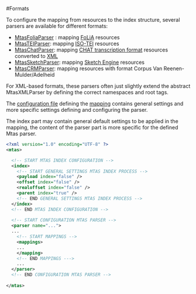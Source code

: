 #Formats

To configure the mapping from resources to the index structure, several parsers are available for different formats:

* [MtasFoliaParser](indexing_formats_folia.html) : mapping [FoLiA](https://proycon.github.io/folia/) resources
* [MtasTEIParser](indexing_formats_tei.html): mapping [ISO-TEI](http://www.tei-c.org/) resources
* [MtasChatParser](indexing_formats_chat.html): mapping [CHAT transcription format](http://talkbank.org/manuals/CHAT.pdf) resources converted to [XML](http://talkbank.org/software/xsddoc/)
* [MtasSketchParser](indexing_formats_sketch.html): mapping [Sketch Engine](https://www.sketchengine.co.uk/word-sketch-index-format/) resources
* [MtasCRMParser](indexing_formats_crm.html): mapping resources with format Corpus Van Reenen-Mulder/Adelheid

For XML-based formats, these parsers often just slightly extend the abstract MtasXMLParser by defining the correct namespaces and root tags. 

The [configuration file](indexing_configuration.html#configuration) defining the [mapping](indexing_mapping.html) contains general settings and more specific settings defining and configuring the parser. 

The index part may contain general default settings to be applied in the mapping, the content of the parser part is more specific for the defined Mtas parser.

```xml
<?xml version="1.0" encoding="UTF-8" ?>
<mtas>

  <!-- START MTAS INDEX CONFIGURATION -->
  <index>
    <!-- START GENERAL SETTINGS MTAS INDEX PROCESS -->
    <payload index="false" />
    <offset index="false" />
    <realoffset index="false" />
    <parent index="true" />
    <!-- END GENERAL SETTINGS MTAS INDEX PROCESS -->
  </index>
  <!-- END MTAS INDEX CONFIGURATION -->
  
  <!-- START CONFIGURATION MTAS PARSER -->
  <parser name="...">
  ...
    <!-- START MAPPINGS -->
    <mappings>
    ...
    </mapping>
    <!-- END MAPPINGS --->
    ...
  </parser>
  <!-- END CONFIGURATION MTAS PARSER -->
 
</mtas>  
```
